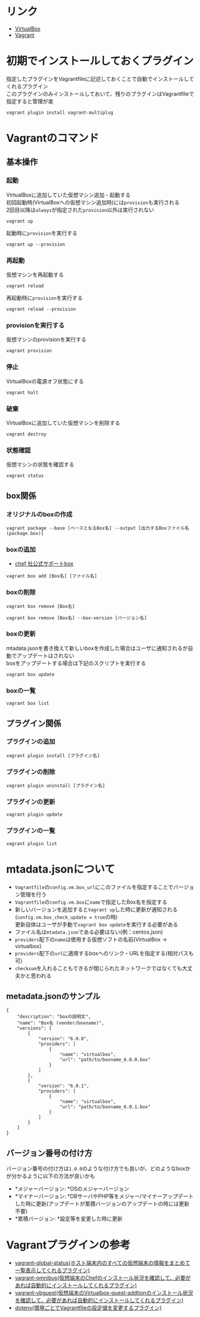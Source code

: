 
# リンク
- [VirtualBox](https://www.virtualbox.org/)
- [Vagrant](https://www.vagrantup.com/)

# 初期でインストールしておくプラグイン
指定したプラグインをVagrantfileに記述しておくことで自動でインストールしてくれるプラグイン  
このプラグインのみインストールしておいて、残りのプラグインはVagrantfileで指定すると管理が楽
```
vagrant plugin install vagrant-multiplug
```


# Vagrantのコマンド

## 基本操作

### 起動
VirtualBoxに追加していた仮想マシン追加・起動する  
初回起動時(VirtualBoxへの仮想マシン追加時)には`provision`も実行される  
2回目以降は`always`が指定された`provision`以外は実行されない
```
vagrant up
```

起動時に`provision`を実行する
```
vagrant up --provision
```

### 再起動
仮想マシンを再起動する
```
vagrant reload
```

再起動時に`provision`を実行する
```
vagrant reload --provision
```

### provisionを実行する
仮想マシンのprovisionを実行する
```
vagrant provision
```

### 停止
VirtualBoxの電源オフ状態にする
```
vagrant halt
```

### 破棄
VirtualBoxに追加していた仮想マシンを削除する
```
vagrant destroy
```

### 状態確認
仮想マシンの状態を確認する
```
vagrant status
```


## box関係

### オリジナルのboxの作成
```
vagrant package --base [ベースとなるBox名] --output [出力するBoxファイル名(package.box)]
```

### boxの追加
- [chef 社公式サポートbox](https://atlas.hashicorp.com/bento/)

```
vagrant box add [Box名] [ファイル名]
```

### boxの削除
```
vagrant box remove [Box名]
```

```
vagrant box remove [Box名] --box-version [バージョン名]
```

### boxの更新
mtadata.jsonを書き換えて新しいboxを作成した場合はユーザに通知されるが自動でアップデートはされない  
boxをアップデートする場合は下記のスクリプトを実行する
```
vagrant box update
```

### boxの一覧
```
vagrant box list
```

## プラグイン関係

### プラグインの追加
```
vagrant plugin install [プラグイン名]
```

### プラグインの削除
```
vagrant plugin uninstall [プラグイン名]
```

### プラグインの更新
```
vagrant plugin update
```

### プラグインの一覧
```
vagrant plugin list
```

# mtadata.jsonについて
- `Vagrantfile`の`config.vm.box_url`にこのファイルを指定することでバージョン管理を行う
- `Vagrantfile`の`config.vm.box`に`name`で指定したBox名を指定する
- 新しいバージョンを追加すると`Vagrant up`した時に更新が通知される(`config.vm.box_check_update = true`の時)  
  更新自体はユーザが手動で`vagrant box update`を実行する必要がある
- ファイル名は`mtadata.json`である必要はない(例：centos.json)
- `providers`配下の`name`は使用する仮想ソフトの名前(VirtualBox → virtualbox)
- `providers`配下の`url`に適用するboxへのリンク・URLを指定する(相対パスも可)
- `checksum`を入れることもできるが閉じられたネットワークではなくても大丈夫かと思われる

## metadata.jsonのサンプル
```
{
    "description": "boxの説明文",
    "name": "Box名 (vender/boxname)",
    "versions": [
        {
            "version": "6.0.0",
            "providers": [
                {
                    "name": "virtualbox",
                    "url": "path/to/boxname_6.0.0.box"
                }
            ]
        },
        {
            "version": "6.0.1",
            "providers": [
                {
                    "name": "virtualbox",
                    "url": "path/to/boxname_6.0.1.box"
                }
            ]
        }
    ]
}
```

## バージョン番号の付け方
バージョン番号の付け方は`1.0.0`のような付け方でも良いが、どのようなboxかが分かるように以下の方法が良いかも

- *メジャーバージョン: *OSのメジャーバージョン
- *マイナーバージョン: *DBサーバやPHP等をメジャー/マイナーアップデートした時に更新(アップデートが累積バージョンのアップデートの時には更新不要)
- *累積バージョン: *設定等を変更した時に更新

# Vagrantプラグインの参考
- [vagrant-global-status(ホスト端末内のすべての仮想端末の情報をまとめて一覧表示してくれるプラグイン)](https://github.com/fgrehm/vagrant-global-status)
- [vagrant-omnibus(仮想端末のChefのインストール状況を確認して、必要があれば自動的にインストールしてくれるプラグイン)](https://github.com/schisamo/vagrant-omnibus)
- [vagrant-vbguest(仮想端末のVirtualbox-guest-addtionのインストール状況を確認して、必要があれば自動的にインストールしてくれるプラグイン)](https://github.com/dotless-de/vagrant-vbguest)
- [dotenv(環境ごとでVagrantfileの設定値を変更するプラグイン)](http://blog.glidenote.com/blog/2014/02/26/vagrant-dotenv/)
